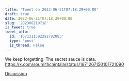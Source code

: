 ```yaml
---
title: 'Tweet on 2023-06-21T07:18:29+00:00'
draft: true
date: 2023-06-21T07:18:29+00:00
slug: '202306210718'
is_tweet: true
tweet_info:
  id: '1671311592292782083'
  type: 'post'
  is_thread: False
---
```




We keep forgetting: The secret sauce is data. <https://x.com/soumithchintala/status/1671267150101721090>

[Discussion](https://x.com/sytelus/status/1671311592292782083)
